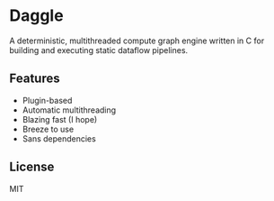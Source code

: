 # Daggle

A deterministic, multithreaded compute graph engine written in C for building and executing static dataflow pipelines.

## Features
- Plugin-based
- Automatic multithreading
- Blazing fast (I hope)
- Breeze to use
- Sans dependencies

## License
MIT
